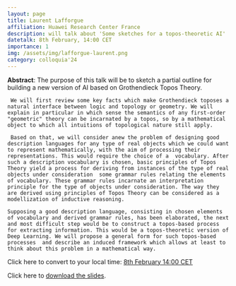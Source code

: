 ```yaml
---
layout: page
title: Laurent Lafforgue
affiliation: Huawei Research Center France
description: will talk about 'Some sketches for a topos-theoretic AI'
datetalk: 8th February, 14:00 CET
importance: 1
img: /assets/img/lafforgue-laurent.png
category: colloquia'24
---
```


<p>

<b>Abstract</b>: The purpose of this talk will be to sketch a partial outline for building a new version of AI based on Grothendieck Topos Theory.

     We will first review some key facts which make Grothendieck toposes a natural interface between logic and topology or geometry. We will explain in particular in which sense the semantics of any first-order "geometric" theory can be incarnated by a topos, so by a mathematical object to which all intuitions of topological nature still apply.

     Based on that, we will consider anew the problem of designing good description languages for any type of real objects which we could want to represent mathematically, with the aim of processing their representations. This would require the choice of a  vocabulary. After such a description vocabulary is chosen, basic principles of Topos Theory yield a process for deriving from instances of the type of real objects under consideration  some grammar rules relating the elements of vocabulary. These grammar rules incarnate an interpretation principle for the type of objects under consideration. The way they are derived using principles of Topos Theory can be considered as a modellization of inductive reasoning.

    Supposing a good description language, consisting in chosen elements of vocabulary and derived grammar rules, has been elaborated, the next and most difficult step would be to construct a topos-based process for extracting information. This would be a topos-theoretic version of Deep Learning. We will propose a general form for such topos-based processes  and describe an induced framework which allows at least to think about this problem in a mathematical way. 
</p> 


Click here to convert to your local time: <a href='https://www.timeanddate.com/worldclock/fixedtime.html?msg=B%3DM2L+-+Laurent+Lafforgue&iso=20240208T14&p1=31&ah=1&am=30' target='time'>8th February 14:00 CET </a>




<!--
<iframe width="560" height="315" src="https://www.youtube.com/embed/N5vghYGwARQ" title="YouTube video player" frameborder="0" allow="accelerometer; autoplay; clipboard-write; encrypted-media; gyroscope; picture-in-picture; web-share" allowfullscreen></iframe> -->

Click here to <a href="https://mat.uab.cat/~rubio/bM2L/Lafforgue-bM2L.pdf" target="slideslafforgue">download the slides</a>.